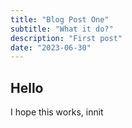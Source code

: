 ```yaml
---
title: "Blog Post One"
subtitle: "What it do?"
description: "First post"
date: "2023-06-30"
---
```


## Hello

I hope this works, innit
